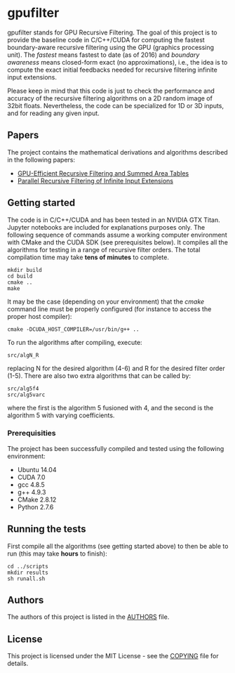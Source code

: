 # gpufilter

gpufilter stands for GPU Recursive Filtering.  The goal of this project
is to provide the baseline code in C/C++/CUDA for computing the fastest
boundary-aware recursive filtering using the GPU (graphics processing unit).
The *fastest* means fastest to date (as of 2016) and *boundary
awareness* means closed-form exact (no approximations), i.e.,
the idea is to compute the exact initial feedbacks needed for
recursive filtering infinite input extensions.

Please keep in mind that this code is just to check the performance
and accuracy of the recursive filtering algorithms on a 2D random
image of 32bit floats.  Nevertheless, the code can be specialized
for 1D or 3D inputs, and for reading any given input.

## Papers

The project contains the mathematical derivations and algorithms described
in the following papers:

+ [GPU-Efficient Recursive Filtering and Summed Area Tables](http://dx.doi.org/10.1145/2024156.2024210)
+ [Parallel Recursive Filtering of Infinite Input Extensions](http://dx.doi.org/10.1145/2980179.2980222)

## Getting started

The code is in C/C++/CUDA and has been tested in an NVIDIA GTX Titan.
Jupyter notebooks are included for explanations purposes only.
The following sequence of commands assume a working computer environment
with CMake and the CUDA SDK (see prerequisites below).  It compiles
all the algorithms for testing in a range of recursive filter orders.
The total compilation time may take **tens of minutes** to complete.

```
mkdir build
cd build
cmake ..
make
```

It may be the case (depending on your environment) that the *cmake*
command line must be properly configured (for instance to access
the proper host compiler):

```
cmake -DCUDA_HOST_COMPILER=/usr/bin/g++ ..
```

To run the algorithms after compiling, execute:

```
src/algN_R
```

replacing N for the desired algorithm (4-6) and R for the desired
filter order (1-5).  There are also two extra algorithms that can
be called by:

```
src/alg5f4
src/alg5varc
```

where the first is the algorithm 5 fusioned with 4,
and the second is the algorithm 5 with varying coefficients.

### Prerequisities

The project has been successfully compiled and tested using
the following environment:

+ Ubuntu 14.04
+ CUDA 7.0
+ gcc 4.8.5
+ g++ 4.9.3
+ CMake 2.8.12
+ Python 2.7.6

## Running the tests

First compile all the algorithms (see getting started above)
to then be able to run (this may take **hours** to finish):

```
cd ../scripts
mkdir results
sh runall.sh
```

## Authors

The authors of this project is listed in the [AUTHORS](AUTHORS) file.

## License

This project is licensed under the MIT License - see the [COPYING](COPYING)
file for details.

